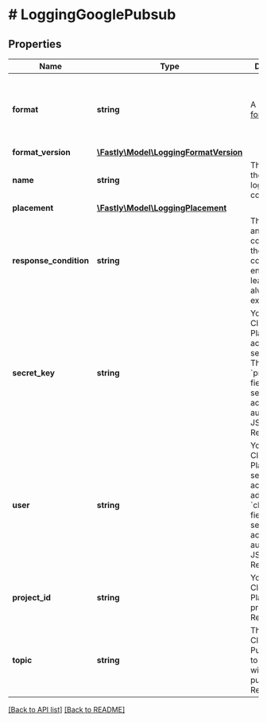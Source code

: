 # # LoggingGooglePubsub

## Properties

Name | Type | Description | Notes
------------ | ------------- | ------------- | -------------
**format** | **string** | A Fastly [log format string](https://docs.fastly.com/en/guides/custom-log-formats). | [optional] [default to '%h %l %u %t "%r" %&gt;s %b']
**format_version** | [**\Fastly\Model\LoggingFormatVersion**](LoggingFormatVersion.md) |  | [optional]
**name** | **string** | The name for the real-time logging configuration. | [optional]
**placement** | [**\Fastly\Model\LoggingPlacement**](LoggingPlacement.md) |  | [optional]
**response_condition** | **string** | The name of an existing condition in the configured endpoint, or leave blank to always execute. | [optional]
**secret_key** | **string** | Your Google Cloud Platform account secret key. The &#x60;private_key&#x60; field in your service account authentication JSON. Required. | [optional]
**user** | **string** | Your Google Cloud Platform service account email address. The &#x60;client_email&#x60; field in your service account authentication JSON. Required. | [optional]
**project_id** | **string** | Your Google Cloud Platform project ID. Required | [optional]
**topic** | **string** | The Google Cloud Pub/Sub topic to which logs will be published. Required. | [optional]

[[Back to API list]](../../README.md#endpoints) [[Back to README]](../../README.md)
